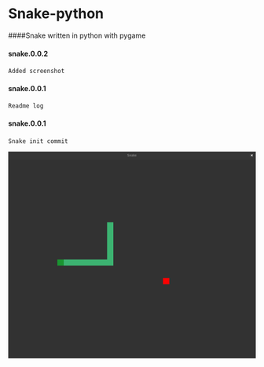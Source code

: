 # Snake-python
####Snake written in python with pygame
#### snake.0.0.2
    Added screenshot
#### snake.0.0.1
    Readme log
#### snake.0.0.1
    Snake init commit

![Alt text](screenshot/screenshot.png?raw=true "Title")
